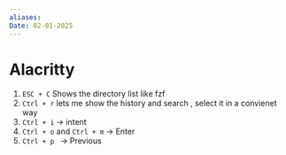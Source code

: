 ```yaml
---
aliases: 
Date: 02-01-2025
---
```

# Alacritty

1. `ESC + C` Shows the directory list like fzf 
2. `Ctrl + r` lets me show the history and search , select it in a convienet way 
3. `Ctrl + i` -> intent
4. `Ctrl + o` and `Ctrl + m` -> Enter 
5. `Ctrl + p ` -> Previous 
